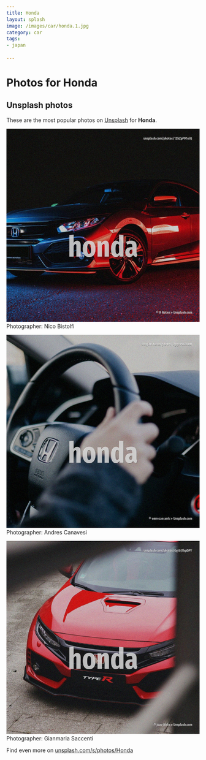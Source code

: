 ```yaml
---
title: Honda
layout: splash
image: /images/car/honda.1.jpg
category: car
tags:
- japan

---
```

# Photos for Honda
 
## Unsplash photos
These are the most popular photos on [Unsplash](https://unsplash.com) for **Honda**.
 
![Honda](/images/car/honda.1.jpg)
Photographer:  Nico Bistolfi
 
![Honda](/images/car/honda.2.jpg)
Photographer:  Andres Canavesi
 
![Honda](/images/car/honda.3.jpg)
Photographer:  Gianmaria Saccenti
 
Find even more on [unsplash.com/s/photos/Honda](https://unsplash.com/s/photos/Honda)
 
